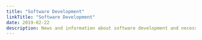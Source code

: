 ```yaml
---
title: "Software Development"
linkTitle: "Software Development"
date: 2019-02-22
description: News and information about software development and necessary tools
---
```

